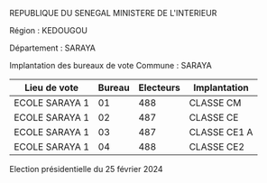REPUBLIQUE DU SENEGAL MINISTERE DE L'INTERIEUR

Région : KEDOUGOU

Département : SARAYA

Implantation des bureaux de vote Commune : SARAYA

| Lieu de vote | Bureau | Electeurs | Implantation |
| - | - | - | - |
| ECOLE SARAYA 1 | 01 | 488 | CLASSE CM |
| ECOLE SARAYA 1 | 02 | 487 | CLASSE CE |
| ECOLE SARAYA 1 | 03 | 487 | CLASSE CE1 A |
| ECOLE SARAYA 1 | 04 | 488 | CLASSE CE2 |

<!-- PageNumber="6/6" -->

Election présidentielle du 25 février 2024
